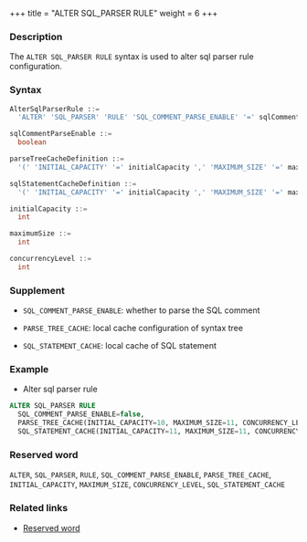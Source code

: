 +++
title = "ALTER SQL_PARSER RULE"
weight = 6
+++

### Description

The `ALTER SQL_PARSER RULE` syntax is used to alter sql parser rule configuration.

### Syntax

```sql
AlterSqlParserRule ::=
  'ALTER' 'SQL_PARSER' 'RULE' 'SQL_COMMENT_PARSE_ENABLE' '=' sqlCommentParseEnable ',' 'PARSE_TREE_CACHE' parseTreeCacheDefinition ',' 'SQL_STATEMENT_CACHE' sqlStatementCacheDefinition

sqlCommentParseEnable ::=
  boolean

parseTreeCacheDefinition ::=
  '(' 'INITIAL_CAPACITY' '=' initialCapacity ',' 'MAXIMUM_SIZE' '=' maximumSize ',' 'CONCURRENCY_LEVEL' '=' concurrencyLevel ')'

sqlStatementCacheDefinition ::=
  '(' 'INITIAL_CAPACITY' '=' initialCapacity ',' 'MAXIMUM_SIZE' '=' maximumSize ',' 'CONCURRENCY_LEVEL' '=' concurrencyLevel ')'

initialCapacity ::=
  int

maximumSize ::=
  int

concurrencyLevel ::=
  int
```

### Supplement

- `SQL_COMMENT_PARSE_ENABLE`: whether to parse the SQL comment

- `PARSE_TREE_CACHE`: local cache configuration of syntax tree

- `SQL_STATEMENT_CACHE`: local cache of SQL statement

### Example

- Alter sql parser rule

```sql
ALTER SQL_PARSER RULE 
  SQL_COMMENT_PARSE_ENABLE=false, 
  PARSE_TREE_CACHE(INITIAL_CAPACITY=10, MAXIMUM_SIZE=11, CONCURRENCY_LEVEL=1), 
  SQL_STATEMENT_CACHE(INITIAL_CAPACITY=11, MAXIMUM_SIZE=11, CONCURRENCY_LEVEL=100)；
```

### Reserved word

`ALTER`, `SQL_PARSER`, `RULE`, `SQL_COMMENT_PARSE_ENABLE`, `PARSE_TREE_CACHE`, `INITIAL_CAPACITY`, `MAXIMUM_SIZE`, `CONCURRENCY_LEVEL`, `SQL_STATEMENT_CACHE`

### Related links

- [Reserved word](/en/reference/distsql/syntax/reserved-word/)
